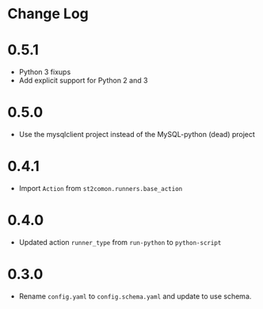# Change Log

# 0.5.1

- Python 3 fixups
- Add explicit support for Python 2 and 3

# 0.5.0

- Use the mysqlclient project instead of the MySQL-python (dead) project

# 0.4.1

- Import `Action` from `st2comon.runners.base_action`

# 0.4.0

- Updated action `runner_type` from `run-python` to `python-script`

# 0.3.0

- Rename `config.yaml` to `config.schema.yaml` and update to use schema.

